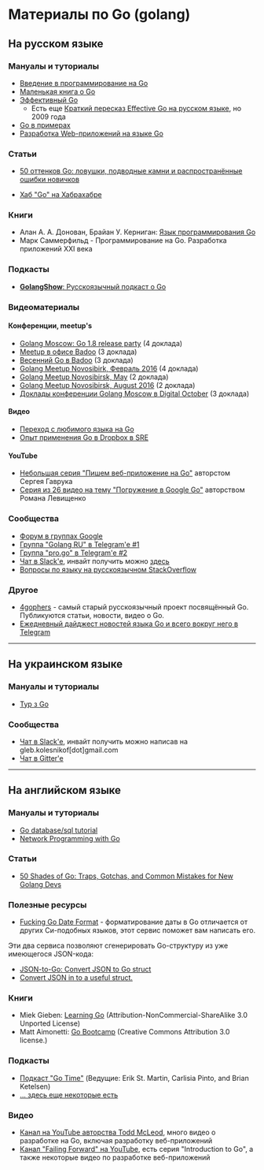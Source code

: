 # Материалы по Go (golang)

## На русском языке

### Мануалы и туториалы

- [Введение в программирование на Go][1]
- [Маленькая книга о Go][3]
- [Эффективный Go][2]
  - Есть еще [Краткий пересказ Effective Go на русском языке][4], но 2009 года
- [Go в примерах][25]
- [Разработка Web-приложений на языке Go][35]

### Статьи

- [50 оттенков Go: ловушки, подводные камни и распространённые ошибки новичков][6]

- [Хаб "Go" на Хабрахабре][37]

### Книги

- Алан А. А. Донован, Брайан У. Керниган: [Язык программирования Go][7]
- Марк Саммерфильд - Программирование на Go. Разработка приложений XXI века

### Подкасты

- [**GolangShow**: Русскоязычный подкаст о Go][20]

### Видеоматериалы

#### Конференции, meetup's

- [Golang Moscow: Go 1.8 release party][15] (4 доклада)
- [Meetup в офисе Badoo][16] (3 доклада)
- [Весенний Go в Badoo][17] (3 доклада)
- [Golang Meetup Novosibirk, Февраль 2016][21] (4 доклада)
- [Golang Meetup Novosibirsk, May][22] (2 доклада)
- [Golang Meetup Novosibirsk, August 2016][23] (2 доклада)
- [Доклады конференции Golang Moscow в Digital October][24] (3 доклада)

#### Видео

- [Переход с любимого языка на Go][18]
- [Опыт применения Go в Dropbox в SRE][19]

#### YouTube

- [Небольшая серия "Пишем веб-приложение на Go"][42] авторстом Сергея Гаврука
- [Серия из 26 видео на тему "Погружение в Google Go"][43] авторством Романа Левищенко

### Сообщества

- [Форум в группах Google][12]
- [Группа "Golang RU" в Telegram'e #1][8]
- [Группа "pro.go" в Telegram'e #2][9]
- [Чат в Slack'e][10], инвайт получить можно [здесь][11]
- [Вопросы по языку на русскоязычном StackOverflow][28]

### Другое

- [4gophers][26] - самый старый русскоязычный проект посвящённый Go. Публикуются статьи, новости, видео о Go.
- [Ежедневный дайджест новостей языка Go и всего вокруг него в Telegram][44]

---

## На украинском языке

### Мануалы и туториалы

- [Тур з Go][5]

### Сообщества

- [Чат в Slack'e][13], инвайт получить можно написав на gleb.kolesnikof[dot]gmail.com
- [Чат в Gitter'e][14]

---

## На английском языке

### Мануалы и туториалы

- [Go database/sql tutorial][29]
- [Network Programming with Go][36]

### Статьи

- [50 Shades of Go: Traps, Gotchas, and Common Mistakes for New Golang Devs][27]

### Полезные ресурсы

- [Fucking Go Date Format][30] - форматирование даты в Go отличается от других Си-подобных языков, этот сервис поможет вам написать его.

Эти два сервиса позволяют сгенерировать Go-структуру из уже имеющегося JSON-кода:

- [JSON-to-Go: Convert JSON to Go struct][31]
- [Convert JSON in to a useful struct.][32]

### Книги

- Miek Gieben: [Learning Go][33] (Attribution-NonCommercial-ShareAlike 3.0 Unported License)
- Matt Aimonetti: [Go Bootcamp][34] (Creative Commons Attribution 3.0 license.)

### Подкасты

- [Подкаст "Go Time"][38] (Ведущие: Erik St. Martin, Carlisia Pinto, and Brian Ketelsen)
- [... здесь еще некоторые есть][39]

### Видео

- [Канал на YouTube авторства Todd McLeod][40], много видео о разработке на Go, включая разработку веб-приложений
- [Канал "Failing Forward" на YouTube][41], есть серия "Introduction to Go", а также некоторые видео по разработке веб-приложений

[1]: http://golang-book.ru/
[2]: https://github.com/Konstantin8105/Effective_Go_RU
[3]: https://sefus.ru/little-go-book/
[4]: http://eao197.narod.ru/desc/short_effective_go.html
[5]: https://go-tour-ua.appspot.com/welcome/1
[6]: https://habrahabr.ru/company/mailru/blog/314804
[7]: http://www.ozon.ru/context/detail/id/34671680/
[8]: https://t.me/gogolang
[9]: https://t.me/proGO
[10]: https://golang-ru.slack.com
[11]: http://4gophers.ru/slack
[12]: https://groups.google.com/forum/#!forum/Golang-ru
[13]: https://golang-ua.slack.com
[14]: https://gitter.im/dev-ua/go
[15]: https://www.youtube.com/playlist?list=PLknJ4Vr6efQEC9g8MIJopLmTZ0b_MXlYh 
[16]: https://www.youtube.com/playlist?list=PL3xVZC4USRNRD2U7ZASvzaUQdngBanrW1
[17]: https://www.youtube.com/playlist?list=PL3xVZC4USRNShnrPVbZAMJNTdA36TmNZv
[18]: https://www.youtube.com/watch?v=hy3JwgOvpII
[19]: https://www.youtube.com/watch?v=EWsXbsUBm-M
[20]: http://golangshow.com/
[21]: https://www.youtube.com/playlist?list=PLFGD2mcDssp3FtlKnuuL_-JJaErbV9k-L
[22]: https://www.youtube.com/playlist?list=PLFGD2mcDssp28SkI9_ZcJnlpunZNZ36mh
[23]: https://www.youtube.com/playlist?list=PLFGD2mcDssp2u73JtzqlmooVtN1eiTCk6
[24]: https://www.youtube.com/watch?v=OtRf5WC4qoE
[25]: https://gobyexample.ru/
[26]: http://4gophers.ru/
[27]: http://devs.cloudimmunity.com/gotchas-and-common-mistakes-in-go-golang/
[28]: https://ru.stackoverflow.com/questions/tagged/golang
[29]: http://go-database-sql.org/
[30]: http://fuckinggodateformat.com/
[31]: https://mholt.github.io/json-to-go/
[32]: http://json2struct.mervine.net/
[33]: https://archive.miek.nl/files/go/Learning-Go-latest.pdf
[34]: https://www.softcover.io/download/88e295ad/GoBootcamp/ebooks/GoBootcamp.pdf
[35]: https://github.com/asaskevich/build-web-application-with-golang_RU
[36]: https://jannewmarch.gitbooks.io/network-programming-with-go-golang-/
[37]: https://habrahabr.ru/hub/go/all/
[38]: https://changelog.com/gotime
[39]: https://github.com/golang/go/wiki/Podcasts
[40]: https://www.youtube.com/user/toddmcleod/videos
[41]: https://www.youtube.com/channel/UCqRfhD3bKs-6gc5lPh2fRVw/videos
[42]: https://www.youtube.com/playlist?list=PLGtcqyFrda9474GltUO-7S4KoJVcdLMp4
[43]: https://www.youtube.com/playlist?list=PLBOo6DBmP5V9CAXxxl6EZxZpMmT_4ZOca
[44]: https://t.me/awesomego
